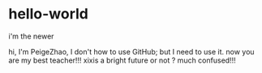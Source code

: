 # hello-world
i'm the newer


hi, I'm PeigeZhao, I don't how to use GitHub; but I need to use it. now you are my best teacher!!! xixis
a bright future or not ? much confused!!!
